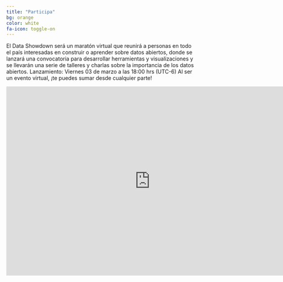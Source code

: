 ```yaml
---
title: "Participa"
bg: orange
color: white
fa-icon: toggle-on
---
```


El Data Showdown será un  maratón virtual que reunirá a personas en todo el país interesadas en construir o aprender sobre datos abiertos, donde se lanzará una convocatoria para desarrollar herramientas y visualizaciones y se llevarán una serie de talleres y charlas sobre la importancia de los datos abiertos. 
Lanzamiento: Viernes 03 de marzo a las 18:00 hrs (UTC-6)
Al ser un evento virtual, ¡te puedes sumar desde cualquier parte!

<iframe src="https://docs.google.com/a/codeandomexico.org/forms/d/e/1FAIpQLSe16EY1G9KHQlplxcg5Njl17lWuf0Tqeq4DeZASgGInXA0l9g/viewform?embedded=true" width="760" height="500" frameborder="0" marginheight="0" marginwidth="0">Loading...</iframe>
